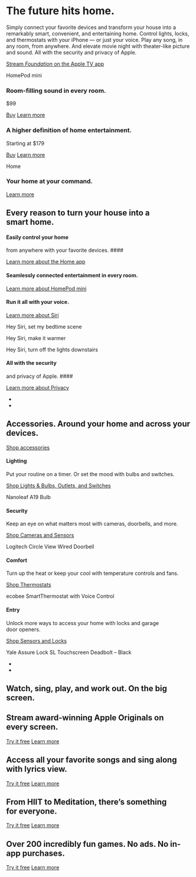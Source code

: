 The future hits home.
==========

Simply connect your favorite devices and transform your house into a remarkably smart, convenient, and entertaining home. Control lights, locks, and thermostats with your iPhone — or just your voice. Play any song, in any room, from anywhere. And elevate movie night with theater-like picture and sound. All with the security and privacy of Apple.

[Stream *Foundation* on the Apple TV app](https://tv.apple.com/us/show/foundation/umc.cmc.5983fipzqbicvrve6jdfep4x3)

HomePod mini

### Room-filling sound in every room. ###

$99

[Buy](https://www.apple.com/us/shop/goto/buy_homepod/homepod_mini) [Learn more](https://www.apple.com/homepod-mini/)

### A higher definition of home entertainment. ###

Starting at $179

[Buy](https://www.apple.com/us/shop/goto/buy_tv/apple_tv_4k) [Learn more](https://www.apple.com/apple-tv-4k/)

Home

### Your home at your command. ###

[Learn more](https://www.apple.com/ios/home/)

Every reason to turn your house into a smart home.
----------

#### Easily control your home
 from anywhere with your
 favorite devices. ####

[Learn more about the Home app](https://www.apple.com/ios/home/)

#### Seamlessly connected entertainment in every room. ####

[Learn more about HomePod mini](https://www.apple.com/homepod-mini/)

#### Run it all with your voice. ####

[Learn more about Siri](https://www.apple.com/siri/)

Hey Siri, set
 my bedtime
 scene

Hey Siri, make it warmer

Hey Siri, turn
off the lights downstairs

#### All with the security
 and privacy of Apple. ####

[Learn more about Privacy](https://www.apple.com/privacy/)

*
*

Accessories. Around your home and across your devices.
----------

[Shop accessories](https://www.apple.com/us/shop/goto/accessories/homekit)

#### Lighting ####

Put your routine on a timer. Or set the mood with bulbs and switches.

[Shop Lights & Bulbs, Outlets, and Switches](https://www.apple.com/us/shop/goto/accessories/homekit?page=1&f=homeoutlet-homeswitch-lighting&fh=482b%2B460d%2B49f4%2B49f5)

Nanoleaf A19 Bulb

#### Security ####

Keep an eye on what matters most with cameras, doorbells, and more.

[Shop Cameras and Sensors](https://www.apple.com/us/shop/goto/accessories/homekit?page=1&f=securitycam-sensor&fh=482b%2B463e%2B463d)

Logitech Circle View Wired Doorbell

#### Comfort ####

Turn up the heat or keep your cool with temperature controls and fans.

[Shop Thermostats](https://www.apple.com/us/shop/goto/accessories/homekit?page=1&f=thermostat&fh=482b%2B465a)

ecobee SmartThermostat with Voice Control

#### Entry ####

Unlock more ways to access your home with locks and garage door openers.

[Shop Sensors and Locks](https://www.apple.com/us/shop/goto/accessories/homekit?page=1&f=accesssecurity-sensor&fh=482b%2B45ae%2B463e)

Yale Assure Lock SL Touchscreen Deadbolt – Black

*
*

Watch, sing, play,
and work out.
 On the big screen.
----------

Stream award-winning Apple Originals on every screen.
----------

[Try it free](https://tv.apple.com/?itscg=10000&itsct=pod-services-tv-apl-tvhm-21_1019) [Learn more](https://www.apple.com/apple-tv-plus/)

Access all your favorite songs and sing along with lyrics view.
----------

[Try it free](https://music.apple.com/?itscg=10000&itsct=pod-services-music-apl-tvhm-21_1019) [Learn more](https://www.apple.com/apple-music/)

From HIIT to Meditation, there’s something for everyone.
----------

[Try it free](https://fitness.apple.com/us/subscribe?itscg=10000&itsct=pod-services-fitness-apl-tvhm-21_1019) [Learn more](https://www.apple.com/apple-fitness-plus/)

Over 200 incredibly fun games. No ads. No in-app purchases.
----------

[Try it free](https://apps.apple.com/arcade?itscg=10000&itsct=pod-services-arcade-apl-tvhm-21_1019) [Learn more](https://www.apple.com/apple-arcade/)
